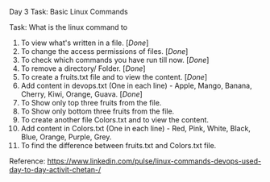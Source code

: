 Day 3 Task: Basic Linux Commands

Task: What is the linux command to

1. To view what's written in a file. [_Done_]
2. To change the access permissions of files. [_Done_]
3. To check which commands you have run till now. [_Done_]
4. To remove a directory/ Folder. [_Done_]
5. To create a fruits.txt file and to view the content. [_Done_]
6. Add content in devops.txt (One in each line) - Apple, Mango, Banana, Cherry, Kiwi, Orange, Guava. [_Done_]
7. To Show only top three fruits from the file.
8. To Show only bottom three fruits from the file.
9. To create another file Colors.txt and to view the content.
10. Add content in Colors.txt (One in each line) - Red, Pink, White, Black, Blue, Orange, Purple, Grey.
11. To find the difference between fruits.txt and Colors.txt file.


Reference: https://www.linkedin.com/pulse/linux-commands-devops-used-day-to-day-activit-chetan-/
